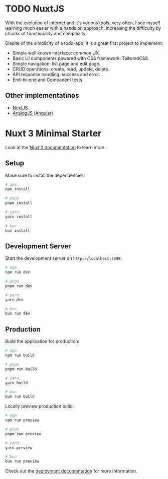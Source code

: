 # TODO NuxtJS

With the evolution of internet and it's various tools, very often, I see myself learning much easier with a hands on approach, increasing the difficulty by chunks of functionality and complexity.

Dispite of the simplicity of a todo-app, it is a great first project to implement:

- Simple well known interface: common UX.
- Basic UI components powered with CSS framework: TailwindCSS.
- Simple navigation: list page and edit page.
- CRUD operations: create, read, update, delete.
- API response handling: success and error.
- End-to-end and Component tests.

## Other implementatinos

- [NextJS](https://github.com/elvisvidal/todo-nextjs)
- [AnalogJS (Angular)](https://github.com/elvisvidal/todo-analogjs)

# Nuxt 3 Minimal Starter

Look at the [Nuxt 3 documentation](https://nuxt.com/docs/getting-started/introduction) to learn more.

## Setup

Make sure to install the dependencies:

```bash
# npm
npm install

# pnpm
pnpm install

# yarn
yarn install

# bun
bun install
```

## Development Server

Start the development server on `http://localhost:3000`:

```bash
# npm
npm run dev

# pnpm
pnpm run dev

# yarn
yarn dev

# bun
bun run dev
```

## Production

Build the application for production:

```bash
# npm
npm run build

# pnpm
pnpm run build

# yarn
yarn build

# bun
bun run build
```

Locally preview production build:

```bash
# npm
npm run preview

# pnpm
pnpm run preview

# yarn
yarn preview

# bun
bun run preview
```

Check out the [deployment documentation](https://nuxt.com/docs/getting-started/deployment) for more information.
